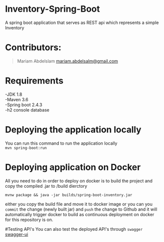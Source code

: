 # Inventory-Spring-Boot
A spring boot application that serves as REST api which represents a simple Inventory 

# Contributors:
> Mariam Abdelslam <mariam.abdelsalm@gmail.com>

# Requirements
-JDK 1.8 <br />
-Maven 3.6 <br />
-Spring boot 2.4.3 <br />
-h2 console database <br />

# Deploying the application locally
 You can run this command to run the application locally <br />
   ``` mvn spring-boot:run ```
   
# Deploying application on Docker
All you need to do in order to deploy on docker is to build the project and copy the compiled .jar to /build dierctory  <br />

``` mvnw package && java -jar builds/spring-boot-inventory.jar ```
 
 either you copy the build file and move it to docker image or you can you `commit` the change (newly built jar) and `push` the change to Github and it will  
 automatically trigger docker to build as continuous deployment on docker for this repository is on.
 
 #Testing API's
 You can also test the deployed API's through `swagger` [swagger-ui](http://localhost:8080//swagger-ui/)
 
 
